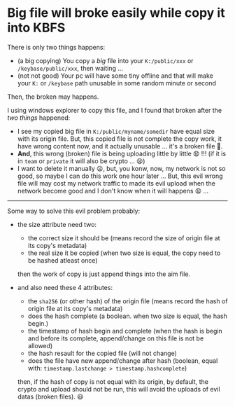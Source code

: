 # Big file will broke easily while copy it into KBFS

There is only two things happens: 

- (a big copying) You copy a *big* file into your `K:/public/xxx` or `/keybase/public/xxx`, then waiting ...
- (not not good) Your pc will have some tiny offline and that will make your `K:` or `/keybase` path unusable in some random minute or second

Then, the broken may happens.

I using windows explorer to copy this file, and I found that broken after the *two things* happened: 

- I see my copied big file in `K:/public/myname/somedir` have equal size with its origin file. But, this copied file is not complete the copy work, it have wrong content now, and it actually unusable ... it's a broken file 🤒.
- **And**, this wrong (broken) file is being uploading little by little 😧 !!! (if it is in `team` or `private` it will also be crypto ... 😫)
- I want to delete it manually 😦, but, you konw, now, my network is not so good, so maybe I can do this work one hour later ... But, this evil wrong file will may cost my network traffic to made its evil upload when the network become good and I don't know when it will happens 😩 ...

-----

Some way to solve this evil problem probably: 

- the size attribute need two: 
  
  - the correct size it should be (means record the size of origin file at its copy's metadata)
  - the real size it be copied (when two size is equal, the copy need to be hashed atleast once)
  
  then the work of copy is just append things into the aim file.
  
- and also need these 4 attributes: 
  
  - the `sha256` (or other hash) of the origin file (means record the hash of origin file at its copy's metadata)
  - does the hash complete (a boolean. when two size is equal, the hash begin.)
  - the timestamp of hash begin and complete (when the hash is begin and before its complete, append/change on this file is not be allowed)
  - the hash resault for the copied file (will not change)
  - does the file have new append/change after hash (boolean, equal with: `timestamp.lastchange > timestamp.hashcomplete`)
  
  then, if the hash of copy is not equal with its origin, by default, the crypto and upload should not be run, this will avoid the uploads of evil datas (broken files). 😃
  
